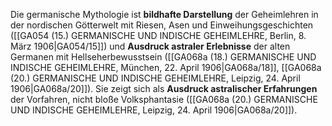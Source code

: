 
Die germanische Mythologie ist **bildhafte Darstellung** der Geheimlehren in der nordischen Götterwelt mit Riesen, Asen und Einweihungsgeschichten ([[GA054 (15.) GERMANISCHE UND INDISCHE GEHEIMLEHRE, Berlin, 8. März 1906|GA054/15]]) und **Ausdruck astraler Erlebnisse** der alten Germanen mit Hellseherbewusstsein ([[GA068a (18.) GERMANISCHE UND INDISCHE GEHEIMLEHRE, München, 22. April 1906|GA068a/18]], [[GA068a (20.) GERMANISCHE UND INDISCHE GEHEIMLEHRE, Leipzig, 24. April 1906|GA068a/20]]). Sie zeigt sich als **Ausdruck astralischer Erfahrungen** der Vorfahren, nicht bloße Volksphantasie ([[GA068a (20.) GERMANISCHE UND INDISCHE GEHEIMLEHRE, Leipzig, 24. April 1906|GA068a/20]]).
